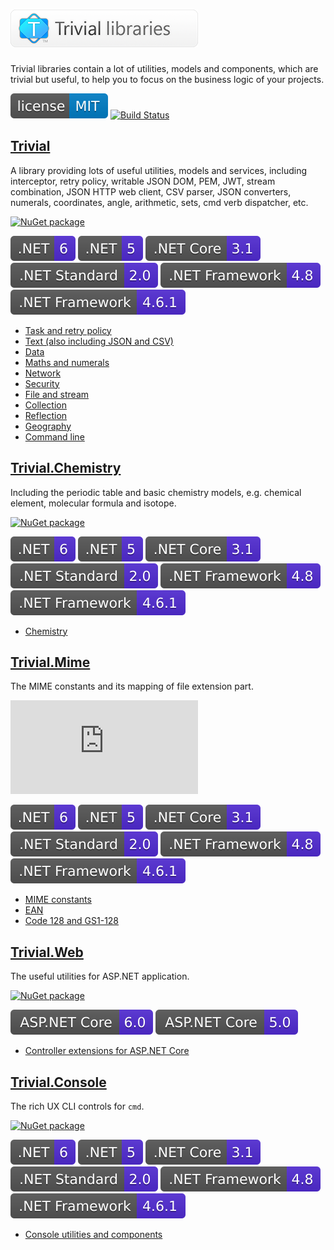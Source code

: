 # ![Trivial libraries](./docs/assets/wordmark.png)

Trivial libraries contain a lot of utilities, models and components, which are trivial but useful, to help you to focus on the business logic of your projects.

[![MIT licensed](./docs/assets/badge_lisence_MIT.svg)](https://github.com/nuscien/trivial/blob/master/LICENSE)
[![Build Status](https://dev.azure.com/nuscien/trivial/_apis/build/status/nuscien.trivial?branchName=main)](https://dev.azure.com/nuscien/trivial/_build/latest?definitionId=1&branchName=main)

## [Trivial](./Core)

A library providing lots of useful utilities, models and services,
including interceptor, retry policy, writable JSON DOM, PEM, JWT, stream combination, JSON HTTP web client, CSV parser, JSON converters, numerals, coordinates, angle, arithmetic, sets, cmd verb dispatcher, etc.

[![NuGet package](https://img.shields.io/nuget/dt/Trivial?label=nuget+downloads)](https://www.nuget.org/packages/Trivial)

![.NET 6](./docs/assets/badge_NET_6.svg)
![.NET 5](./docs/assets/badge_NET_5.svg)
![.NET Core 3.1](./docs/assets/badge_NET_Core_3_1.svg)
![.NET Standard 2.0](./docs/assets/badge_NET_Standard_2_0.svg)
![.NET Framework 4.8](./docs/assets/badge_NET_Fx_4_8.svg)
![.NET Framework 4.6.1](./docs/assets/badge_NET_Fx_4_6_1.svg)

- [Task and retry policy](./docs/tasks)
- [Text (also including JSON and CSV)](./docs/text)
- [Data](./docs/data)
- [Maths and numerals](./docs/maths)
- [Network](./docs/net)
- [Security](./docs/security)
- [File and stream](./docs/io)
- [Collection](./docs/collection)
- [Reflection](./docs/reflection)
- [Geography](./docs/geo)
- [Command line](./docs/cmdline/)

## [Trivial.Chemistry](./Chemistry)

Including the periodic table and basic chemistry models, e.g. chemical element, molecular formula and isotope.

[![NuGet package](https://img.shields.io/nuget/dt/Trivial.Chemistry?label=nuget+downloads)](https://www.nuget.org/packages/Trivial.Chemistry)

![.NET 6](./docs/assets/badge_NET_6.svg)
![.NET 5](./docs/assets/badge_NET_5.svg)
![.NET Core 3.1](./docs/assets/badge_NET_Core_3_1.svg)
![.NET Standard 2.0](./docs/assets/badge_NET_Standard_2_0.svg)
![.NET Framework 4.8](./docs/assets/badge_NET_Fx_4_8.svg)
![.NET Framework 4.6.1](./docs/assets/badge_NET_Fx_4_6_1.svg)

- [Chemistry](./docs/chemistry)

## [Trivial.Mime](./Mime)

The MIME constants and its mapping of file extension part.

[![NuGet package](https://img.shields.io/nuget/dt/Trivial.Mime?label=nuget+downloads)](https://www.nuget.org/packages/Trivial.Mime)

![.NET 6](./docs/assets/badge_NET_6.svg)
![.NET 5](./docs/assets/badge_NET_5.svg)
![.NET Core 3.1](./docs/assets/badge_NET_Core_3_1.svg)
![.NET Standard 2.0](./docs/assets/badge_NET_Standard_2_0.svg)
![.NET Framework 4.8](./docs/assets/badge_NET_Fx_4_8.svg)
![.NET Framework 4.6.1](./docs/assets/badge_NET_Fx_4_6_1.svg)

- [MIME constants](./docs/web/mime)
- [EAN](./docs/data/ean)
- [Code 128 and GS1-128](./docs/data/code128)

## [Trivial.Web](./Web)

The useful utilities for ASP.NET application.

[![NuGet package](https://img.shields.io/nuget/dt/Trivial.Web?label=nuget+downloads)](https://www.nuget.org/packages/Trivial.Web)

![ASP.NET Core 6.0](./docs/assets/badge_ASPNET_6_0.svg)
![ASP.NET Core 5.0](./docs/assets/badge_ASPNET_5_0.svg)

- [Controller extensions for ASP.NET Core](./docs/web/controller)

## [Trivial.Console](./Console)

The rich UX CLI controls for `cmd`.

[![NuGet package](https://img.shields.io/nuget/dt/Trivial.Console?label=nuget+downloads)](https://www.nuget.org/packages/Trivial.Console)

![.NET 6](./docs/assets/badge_NET_6.svg)
![.NET 5](./docs/assets/badge_NET_5.svg)
![.NET Core 3.1](./docs/assets/badge_NET_Core_3_1.svg)
![.NET Standard 2.0](./docs/assets/badge_NET_Standard_2_0.svg)
![.NET Framework 4.8](./docs/assets/badge_NET_Fx_4_8.svg)
![.NET Framework 4.6.1](./docs/assets/badge_NET_Fx_4_6_1.svg)

- [Console utilities and components](./docs/console)
